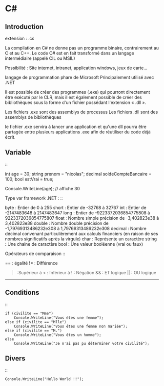 C#
===================

Introduction
-------------------
extension : .cs

La compilation en C# ne donne pas un programme binaire, contrairement au C et au C++.
Le code C# est en fait transformé dans un langage intermédiaire (appelé CIL ou MSIL)

Possibilité : Site internet, intranet, application windows, jeux de carte...

langage de programmation phare de Microsoft
Principalement utilisé avec .NET

Il est possible de créer des programmes (.exe) qui pourront directement être exécuté par le CLR,
mais il est également possible de créer des bibliothèques sous la forme d'un fichier possédant l'extension « .dll ».

Les fichiers .exe sont des assemblys de processus
Les fichiers .dll sont des assemblys de bibliothèques

le fichier .exe servira à lancer une application et qu'une dll pourra être partagée
 entre plusieurs applications .exe afin de réutiliser du code déjà écrit.



Variable
-------------------
::

  int age = 30;
  string prenom = "nicolas";
  decimal soldeCompteBancaire = 100;
  bool estVrai = true;

  Console.WriteLine(age); // affiche 30


Type var framework .NET :
::

  byte : Entier de 0 à 255
  short : Entier de -32768 à 32767
  int : Entier de -2147483648 à 2147483647
  long : Entier de -9223372036854775808 à 9223372036854775807
  float : Nombre simple précision de -3,402823e38 à 3,402823e38
  double : Nombre double précision de -1,79769313486232e308 à 1,79769313486232e308
  decimal : Nombre décimal convenant particulièrement aux calculs financiers (en raison de ses nombres significatifs après la virgule)
  char : Représente un caractère
  string : Une chaine de caractère
  bool : Une valeur booléenne (vrai ou faux)


Opérateurs de comparaison
::

  == : égalité
  !=  : Différence
  > :Supérieur à
  < : Inférieur à
  ! : Négation
  && : ET logique
  || : OU logique

-------------------


Conditions
-------------------
::

    if (civilite == "Mme")
        Console.WriteLine("Vous êtes une femme");
    else if (civilite == "Mlle")
        Console.WriteLine("Vous êtes une femme non mariée");
    else if (civilite == "M.")
        Console.WriteLine("Vous êtes un homme");
    else
        Console.WriteLine("Je n'ai pas pu déterminer votre civilité");


Divers
-------------------
::

    Console.WriteLine("Hello World !!");
